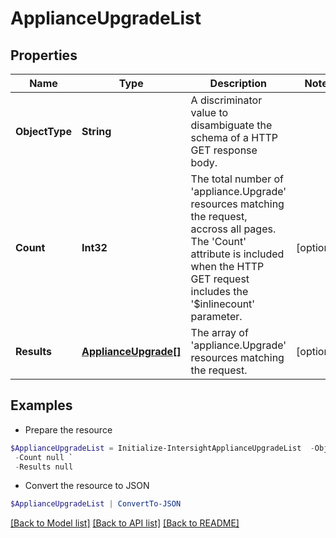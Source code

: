 # ApplianceUpgradeList
## Properties

Name | Type | Description | Notes
------------ | ------------- | ------------- | -------------
**ObjectType** | **String** | A discriminator value to disambiguate the schema of a HTTP GET response body. | 
**Count** | **Int32** | The total number of &#39;appliance.Upgrade&#39; resources matching the request, accross all pages. The &#39;Count&#39; attribute is included when the HTTP GET request includes the &#39;$inlinecount&#39; parameter. | [optional] 
**Results** | [**ApplianceUpgrade[]**](ApplianceUpgrade.md) | The array of &#39;appliance.Upgrade&#39; resources matching the request. | [optional] 

## Examples

- Prepare the resource
```powershell
$ApplianceUpgradeList = Initialize-IntersightApplianceUpgradeList  -ObjectType null `
 -Count null `
 -Results null
```

- Convert the resource to JSON
```powershell
$ApplianceUpgradeList | ConvertTo-JSON
```

[[Back to Model list]](../README.md#documentation-for-models) [[Back to API list]](../README.md#documentation-for-api-endpoints) [[Back to README]](../README.md)

